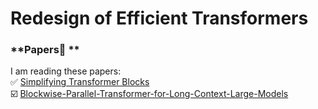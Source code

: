 # Redesign of Efficient Transformers

### **Papers📄 **  
I am reading these papers:  
✅ [Simplifying Transformer Blocks](https://arxiv.org/pdf/2311.01906.pdf)  
☑️ [Blockwise-Parallel-Transformer-for-Long-Context-Large-Models](https://arxiv.org/pdf/2305.19370.pdf)  
